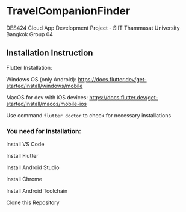 # TravelCompanionFinder
DES424 Cloud App Development Project - SIIT Thammasat University Bangkok Group 04

## Installation Instruction

Flutter Installation:

Windows OS (only Android): https://docs.flutter.dev/get-started/install/windows/mobile

MacOS for dev with iOS devices: https://docs.flutter.dev/get-started/install/macos/mobile-ios

Use command ``flutter doctor`` to check for necessary installations 

### You need for Installation:

Install VS Code

Install Flutter

Install Android Studio

Install Chrome

Install Android Toolchain

Clone this Repository
